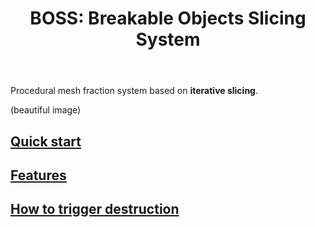 ﻿---
layout: page
title: "BOSS: Breakable Objects Slicing System"
---

Procedural mesh fraction system based on **iterative slicing**.

(beautiful image)

## [Quick start](quick-start)

## [Features](features)

## [How to trigger destruction](triggering-destruction)
